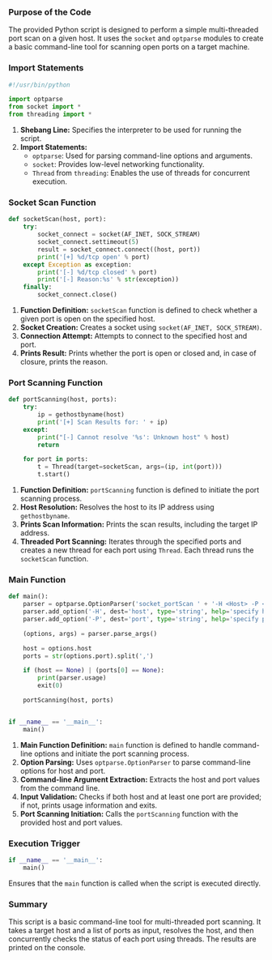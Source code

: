 ### Purpose of the Code
The provided Python script is designed to perform a simple multi-threaded port scan on a given host. It uses the `socket` and `optparse` modules to create a basic command-line tool for scanning open ports on a target machine.

### Import Statements
```python
#!/usr/bin/python

import optparse
from socket import *
from threading import *
```
1. **Shebang Line:** Specifies the interpreter to be used for running the script.
2. **Import Statements:**
   - `optparse`: Used for parsing command-line options and arguments.
   - `socket`: Provides low-level networking functionality.
   - `Thread` from `threading`: Enables the use of threads for concurrent execution.

### Socket Scan Function
```python
def socketScan(host, port):
    try:
        socket_connect = socket(AF_INET, SOCK_STREAM)
        socket_connect.settimeout(5)
        result = socket_connect.connect((host, port))
        print('[+] %d/tcp open' % port)
    except Exception as exception:
        print('[-] %d/tcp closed' % port)
        print('[-] Reason:%s' % str(exception))
    finally:
        socket_connect.close()
```
1. **Function Definition:** `socketScan` function is defined to check whether a given port is open on the specified host.
2. **Socket Creation:** Creates a socket using `socket(AF_INET, SOCK_STREAM)`.
3. **Connection Attempt:** Attempts to connect to the specified host and port.
4. **Prints Result:** Prints whether the port is open or closed and, in case of closure, prints the reason.

### Port Scanning Function
```python
def portScanning(host, ports):
    try:
        ip = gethostbyname(host)
        print('[+] Scan Results for: ' + ip)
    except:
        print("[-] Cannot resolve '%s': Unknown host" % host)
        return

    for port in ports:
        t = Thread(target=socketScan, args=(ip, int(port)))
        t.start()
```
1. **Function Definition:** `portScanning` function is defined to initiate the port scanning process.
2. **Host Resolution:** Resolves the host to its IP address using `gethostbyname`.
3. **Prints Scan Information:** Prints the scan results, including the target IP address.
4. **Threaded Port Scanning:** Iterates through the specified ports and creates a new thread for each port using `Thread`. Each thread runs the `socketScan` function.

### Main Function
```python
def main():
    parser = optparse.OptionParser('socket_portScan ' + '-H <Host> -P <Port>')
    parser.add_option('-H', dest='host', type='string', help='specify host')
    parser.add_option('-P', dest='port', type='string', help='specify port[s] separated by comma')

    (options, args) = parser.parse_args()

    host = options.host
    ports = str(options.port).split(',')

    if (host == None) | (ports[0] == None):
        print(parser.usage)
        exit(0)

    portScanning(host, ports)


if __name__ == '__main__':
    main()
```
1. **Main Function Definition:** `main` function is defined to handle command-line options and initiate the port scanning process.
2. **Option Parsing:** Uses `optparse.OptionParser` to parse command-line options for host and port.
3. **Command-line Argument Extraction:** Extracts the host and port values from the command line.
4. **Input Validation:** Checks if both host and at least one port are provided; if not, prints usage information and exits.
5. **Port Scanning Initiation:** Calls the `portScanning` function with the provided host and port values.

### Execution Trigger
```python
if __name__ == '__main__':
    main()
```
Ensures that the `main` function is called when the script is executed directly.

### Summary
This script is a basic command-line tool for multi-threaded port scanning. It takes a target host and a list of ports as input, resolves the host, and then concurrently checks the status of each port using threads. The results are printed on the console.

